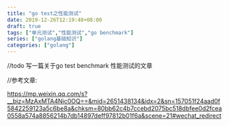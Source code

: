 ```yaml
---
title: "go test之性能测试"
date: 2019-12-26T12:19:48+08:00
draft: true
tags: ["单元测试","性能测试","go benchmark"]
series: ["golang基础知识"]
categories: ["golang"]
---
```




//todo 写一篇关于go test benchmark 性能测试的文章



//参考文章:

https://mp.weixin.qq.com/s?__biz=MzAxMTA4Njc0OQ==&mid=2651438134&idx=2&sn=157051f24aad0f5842259123a5c6be8a&chksm=80bb62c4b7ccebd2075bc518dbfee0d2fcea0558a574a8856214b7db14897deff97812b01f6a&scene=21#wechat_redirect